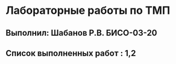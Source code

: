 # Лабораторные работы по ТМП
## Выполнил: Шабанов Р.В. БИСО-03-20
## Список выполненных работ : 1,2


